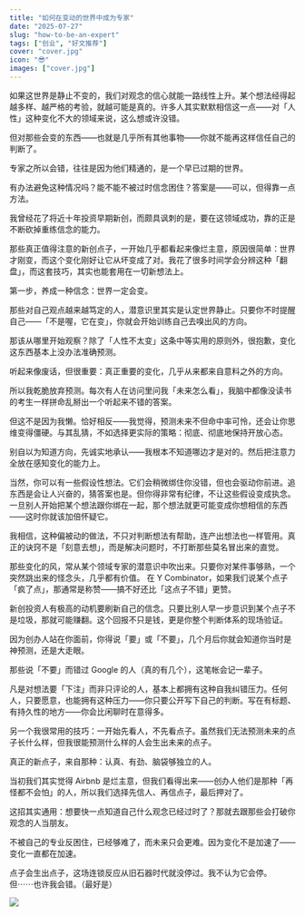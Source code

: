 ```yaml
---
title: "如何在变动的世界中成为专家"
date: "2025-07-27"
slug: "how-to-be-an-expert"
tags: ["创业", "好文推荐"]
cover: "cover.jpg"
icon: "😎"
images: ["cover.jpg"]
---
```

如果这世界是静止不变的，我们对观念的信心就能一路线性上升。某个想法经得起越多样、越严格的考验，就越可能是真的。许多人其实默默相信这一点——对「人性」这种变化不大的领域来说，这么想或许没错。



但对那些会变的东西——也就是几乎所有其他事物——你就不能再这样信任自己的判断了。



专家之所以会错，往往是因为他们精通的，是一个早已过期的世界。



有办法避免这种情况吗？能不能不被过时信念困住？答案是——可以，但得靠一点方法。



我曾经花了将近十年投资早期新创，而颇具讽刺的是，要在这领域成功，靠的正是不断砍掉重练信念的能力。



那些真正值得注意的新创点子，一开始几乎都看起来像烂主意，原因很简单：世界才刚变，而这个变化刚好让它从坏变成了对。我花了很多时间学会分辨这种「翻盘」，而这套技巧，其实也能套用在一切新想法上。



第一步，养成一种信念：世界一定会变。



那些对自己观点越来越笃定的人，潜意识里其实是认定世界静止。只要你不时提醒自己——「不是喔，它在变」，你就会开始训练自己去嗅出风的方向。



那该从哪里开始观察？除了「人性不太变」这条中等实用的原则外，很抱歉，变化这东西基本上没办法准确预测。



听起来像废话，但很重要：真正重要的变化，几乎从来都来自意料之外的方向。



所以我乾脆放弃预测。每次有人在访问里问我「未来怎么看」，我脑中都像没读书的考生一样拼命乱掰出一个听起来不错的答案。



但这不是因为我懒。恰好相反——我觉得，预测未来不但命中率可怜，还会让你思维变得僵硬。与其乱猜，不如选择更实际的策略：彻底、彻底地保持开放心态。



别自以为知道方向，先诚实地承认——我根本不知道哪边才是对的。然后把注意力全放在感知变化的能力上。



当然，你可以有一些假设性想法。它们会稍微绑住你没错，但也会驱动你前进。追东西是会让人兴奋的，猜答案也是。但你得非常有纪律，不让这些假设变成执念。
一旦别人开始把某个想法跟你绑在一起，那个想法就更可能变成你想相信的东西——这时你就该加倍怀疑它。



我相信，这种偏被动的做法，不只对判断想法有帮助，连产出想法也一样管用。真正的诀窍不是「刻意去想」，而是解决问题时，不打断那些莫名冒出来的直觉。



那些变化的风，常从某个领域专家的潜意识中吹出来。只要你对某件事够熟，一个突然跳出来的怪念头，几乎都有价值。
在 Y Combinator，如果我们说某个点子「疯了点」，那通常是称赞——搞不好还比「这点子不错」更赞。



新创投资人有极高的动机要刷新自己的信念。只要比别人早一步意识到某个点子不是垃圾，那就可能赚翻。这个回报不只是钱，更是你整个判断体系的现场验证。



因为创办人站在你面前，你得说「要」或「不要」，几个月后你就会知道你当时是神预测，还是大走眼。



那些说「不要」而错过 Google 的人（真的有几个），这笔帐会记一辈子。



凡是对想法要「下注」而非只评论的人，基本上都拥有这种自我纠错压力。任何人，只要愿意，也能拥有这种压力——你只要公开写下自己的判断。写在有标题、有持久性的地方——你会比闲聊时在意得多。



另一个我很常用的技巧：一开始先看人，不先看点子。虽然我们无法预测未来的点子长什么样，但我很能预测什么样的人会生出未来的点子。



真正的新点子，来自那种：认真、有劲、脑袋够独立的人。



当初我们其实觉得 Airbnb 是烂主意，但我们看得出来——创办人他们是那种「再怪都不会怕」的人，所以我们选择先信人、再信点子，最后押对了。



这招其实通用：想要快一点知道自己什么观念已经过时了？那就去跟那些会打破你观念的人当朋友。



不被自己的专业反困住，已经够难了，而未来只会更难。因为变化不是加速了——变化一直都在加速。



点子会生出点子，这场连锁反应从旧石器时代就没停过。我不认为它会停。
但⋯⋯也许我会错。（最好是）




![](https://prod-files-secure.s3.us-west-2.amazonaws.com/112d0858-5090-4d34-a606-b75eb8d65fd2/46476355-9cf3-4e99-9b7a-3531bc426380/1000202064.png?X-Amz-Algorithm=AWS4-HMAC-SHA256&X-Amz-Content-Sha256=UNSIGNED-PAYLOAD&X-Amz-Credential=ASIAZI2LB466ROBCETWF%2F20250805%2Fus-west-2%2Fs3%2Faws4_request&X-Amz-Date=20250805T011325Z&X-Amz-Expires=3600&X-Amz-Security-Token=IQoJb3JpZ2luX2VjEBcaCXVzLXdlc3QtMiJHMEUCIDqtttMgMjiPYOGgTjG99zteiUBozfEn10O1lhwmkUHyAiEAuoOcHO%2Bzj8LLU9BE8RJ3WvX5USf%2BDFe3LcMhiFszKScq%2FwMIUBAAGgw2Mzc0MjMxODM4MDUiDE7ZNwQXrhIHRPDxESrcA9dUcpgl8ncO3epdNUGxpeR2FdjTziGc0sOJG60Dnd5dJexKEo5wYEBmjtHpkSb%2FgPkruP9Lp%2BykWXqswdqis0ikvGW0zj26DBB4V6KbL%2B9d5Be1v39VsL3skL9OZGuaUfQv6b1Y6Msk3GqFsBEkhW7nAOcD9iHKTL7OCTFFjuyunTAw7aJ7%2BZtqkw1HyQH79LARxDcBnBqmBoBRUCw9tPWzEN8Mrr%2BEsGELo7g1Ht64SEUAR87XBAjZqcNq7PJc7AJeZms6UtmO%2F3mktmP%2F4eBl5VA58nmjyHifBtK55tWDVrmBLDY3NEr9MQ5jKo%2BIUoZXBcAk0cjfSYDLfQoHe2oyWkhpWyQgfiPKBmhmoSdPLooLoRBJqzWCY4y%2B4GMDXPOwfyDZClNgehSdmpL6tKoQJ1nCN9Ynj6L8o6zaJ4K6f4jPTi3nQjbaUHRJx5VDWBa7rJB5eG1Gvyy4tujlvyEhuTbYL74aijHRbib6yG4GtByY0Y8lqADWTqqlAsTUt7FIMU%2B3DPeYm0W%2ByE2OpVeF0u%2Bjyi6uhj1pxH85sUG9fjbgOylH1j4AW0dAQItzD7jSWjA5ItzxdqhgTVX6Fg5B947mIhA%2BwbAseBDZ7sVoy%2BY3AkXw%2FKpmfDA7MNT8xMQGOqUB71FQREQF4%2BPXiPpWyzwrQ166SGQ%2FlBWH5Op9v3W06PehNliM1bKuITaC12bKnHkaKGC2ii9ZYRvQWCwVZWlDow4gXaDX6cpzmmN8lxxNMcsDC%2Fy7LWZWg5UmEq2AwGYZZ6%2BMD6kUpgj%2BwM2lbJI0g0Asw%2FRFqgbUrqTvqLaQT2bF2BeOUSLgD46oY1cHURqbMLitetxKEn1QEtV8NjVh057U8Dg9&X-Amz-Signature=5e2879aff5dfea6ded586e7ac8e1ed9aa28e8ef19aa43589e9e0b59a6bd94152&X-Amz-SignedHeaders=host&x-amz-checksum-mode=ENABLED&x-id=GetObject)

